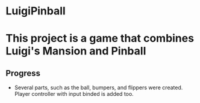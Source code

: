 # LuigiPinball
# This project is a game that combines Luigi's Mansion and Pinball

## Progress
* Several parts, such as the ball, bumpers, and flippers were created. Player controller with input binded is added too.
